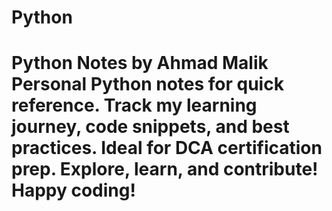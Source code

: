 # Python
# Python Notes by Ahmad Malik  Personal Python notes for quick reference. Track my learning journey, code snippets, and best practices. Ideal for DCA certification prep. Explore, learn, and contribute!  Happy coding!
